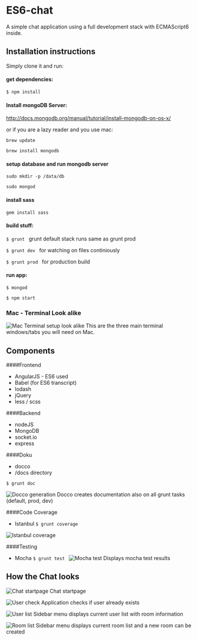 # ES6-chat
A simple chat application using a full development stack with ECMAScript6 inside.

## Installation instructions

Simply clone it and run:

#### get dependencies:
```$ npm install```


#### Install mongoDB Server:
http://docs.mongodb.org/manual/tutorial/install-mongodb-on-os-x/

or if you are a lazy reader and you use mac:

```brew update```

```brew install mongodb```

#### setup database and run mongodb server
```sudo mkdir -p /data/db```

```sudo mongod```

#### install sass
```gem install sass```

#### build stuff:
```$ grunt ``` grunt default stack runs same as grunt prod

```$ grunt dev ``` for watching on files continiously

```$ grunt prod ``` for production build

#### run app:
```$ mongod ```

```$ npm start ```

### Mac - Terminal Look alike
![Mac Terminal setup look alike](/images/terminal_setup.png?raw=true "This are the three main terminal windows/tabs you will need on Mac ")
This are the three main terminal windows/tabs you will need on Mac.



## Components
####Frontend
* AngularJS - ES6 used
* Babel (for ES6 transcript)
* lodash
* jQuery
* less / scss

####Backend
* nodeJS
* MongoDB
* socket.io
* express

####Doku
* docco
* /docs directory

```$ grunt doc ```


![Docco generation](/images/docco.png?raw=true "Docco creates documentation also on all grunt tasks (default, prod, dev)")
Docco creates documentation also on all grunt tasks (default, prod, dev)


####Code Coverage
* Istanbul
```$ grunt coverage ```

![Istanbul coverage](/images/istanbul_report.png?raw=true "Displays test coverage")


####Testing
* Mocha
```$ grunt test ```
![Mocha test](/images/mocha_test.png?raw=true "Displays mocha test results")
Displays mocha test results


## How the Chat looks
![Chat startpage](/images/startpage.png?raw=true "Chat startpage")
Chat startpage

![User check](/images/error_on_already_existing_user.png?raw=true "Application checks if user already exists")
Application checks if user already exists

![User list](/images/userlist.png?raw=true "Sidebar menu displays current user list with room information")
Sidebar menu displays current user list with room information

![Room list](/images/roomlist.png?raw=true "Sidebar menu displays current room list and a new room can be created")
Sidebar menu displays current room list and a new room can be created
